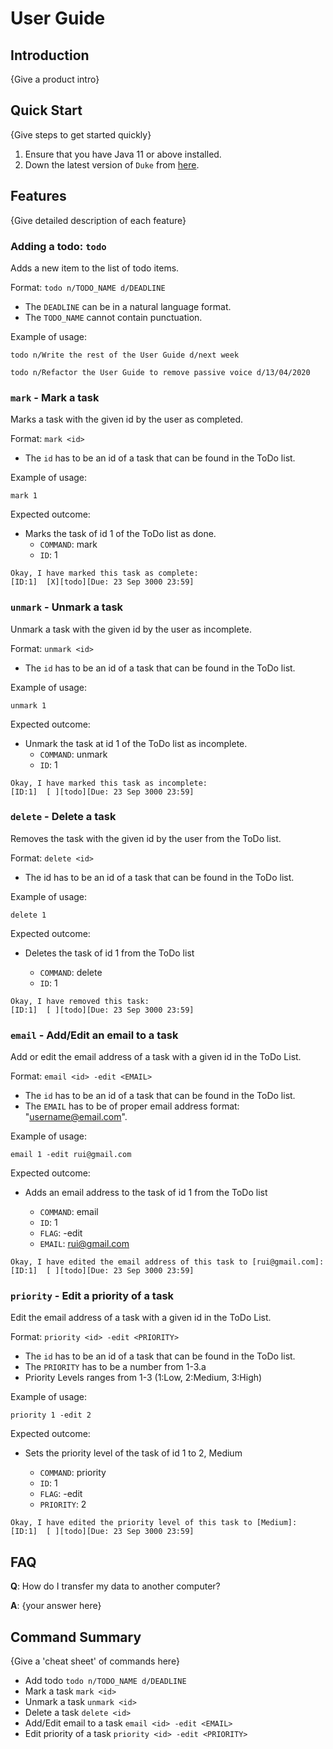# User Guide

## Introduction

{Give a product intro}

## Quick Start

{Give steps to get started quickly}

1. Ensure that you have Java 11 or above installed.
1. Down the latest version of `Duke` from [here](http://link.to/duke).

## Features 

{Give detailed description of each feature}

### Adding a todo: `todo`
Adds a new item to the list of todo items.

Format: `todo n/TODO_NAME d/DEADLINE`

* The `DEADLINE` can be in a natural language format.
* The `TODO_NAME` cannot contain punctuation.  

Example of usage: 

`todo n/Write the rest of the User Guide d/next week`

`todo n/Refactor the User Guide to remove passive voice d/13/04/2020`

### `mark` - Mark a task

Marks a task with the given id by the user as completed. 

Format: `mark <id>`

* The `id` has to be an id of a task that can be found in the ToDo list.

Example of usage:

`mark 1`

Expected outcome:

* Marks the task of id 1 of the ToDo list as done.
    * `COMMAND`: mark
    * `ID`: 1

```
Okay, I have marked this task as complete:
[ID:1]	[X][todo][Due: 23 Sep 3000 23:59]
```

### `unmark` - Unmark a task

Unmark a task with the given id by the user as incomplete. 

Format: `unmark <id>`
* The `id` has to be an id of a task that can be found in the ToDo list.

Example of usage:

`unmark 1`

Expected outcome:

* Unmark the task at id 1 of the ToDo list as incomplete.
    * `COMMAND`: unmark
    * `ID`: 1

```
Okay, I have marked this task as incomplete:
[ID:1]	[ ][todo][Due: 23 Sep 3000 23:59]
```

### `delete` - Delete a task

Removes the task with the given id by the user from the ToDo list. 

Format: `delete <id>`
* The id has to be an id of a task that can be found in the ToDo list.

Example of usage:

`delete 1`

Expected outcome:

* Deletes the task of id 1 from the ToDo list

  * `COMMAND`: delete
  * `ID`: 1

```
Okay, I have removed this task:
[ID:1]	[ ][todo][Due: 23 Sep 3000 23:59]
```

### `email` - Add/Edit an email to a task

Add or edit the email address of a task with a given id in the ToDo List.

Format: `email <id> -edit <EMAIL>`
* The `id` has to be an id of a task that can be found in the ToDo list.
* The `EMAIL` has to be of proper email address format: "username@email.com".

Example of usage:

`email 1 -edit rui@gmail.com`

Expected outcome:

* Adds an email address to the task of id 1 from the ToDo list

  * `COMMAND`: email
  * `ID`: 1
  * `FLAG`: -edit
  * `EMAIL`: rui@gmail.com

```
Okay, I have edited the email address of this task to [rui@gmail.com]:
[ID:1]	[ ][todo][Due: 23 Sep 3000 23:59]
```
### `priority` - Edit a priority of a task
Edit the email address of a task with a given id in the ToDo List.

Format: `priority <id> -edit <PRIORITY>`
* The `id` has to be an id of a task that can be found in the ToDo list.
* The `PRIORITY` has to be a number from 1-3.a
* Priority Levels ranges from 1-3 (1:Low, 2:Medium, 3:High)

Example of usage:

`priority 1 -edit 2`

Expected outcome:

* Sets the priority level of the task of id 1 to 2, Medium

  * `COMMAND`: priority
  * `ID`: 1
  * `FLAG`: -edit
  * `PRIORITY`: 2

```
Okay, I have edited the priority level of this task to [Medium]:
[ID:1]	[ ][todo][Due: 23 Sep 3000 23:59]
```

## FAQ

**Q**: How do I transfer my data to another computer? 

**A**: {your answer here}

## Command Summary

{Give a 'cheat sheet' of commands here}

* Add todo `todo n/TODO_NAME d/DEADLINE`
* Mark a task `mark <id>`
* Unmark a task `unmark <id>`
* Delete a task `delete <id>`
* Add/Edit email to a task `email <id> -edit <EMAIL>`
* Edit priority of a task `priority <id> -edit <PRIORITY>`
